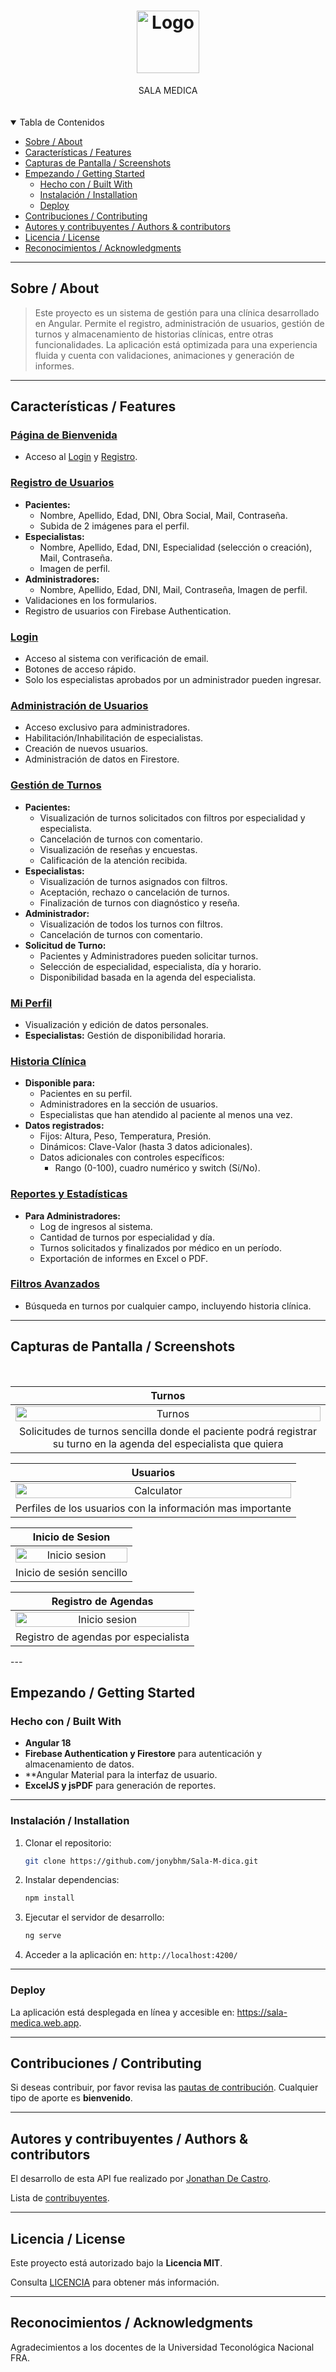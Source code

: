 <h1 align="center">
  <a href="https://github.com/GITHUB_USERNAME/REPO_SLUG">
    <img src="https://firebasestorage.googleapis.com/v0/b/sala-medica.firebasestorage.app/o/caja-medica.png?alt=media&token=94721211-7ae3-4289-9b67-083398f8e525" alt="Logo" width="100" height="100">
  </a>
</h1>

<div align="center">
  SALA MEDICA
  
  <br />
 
  <br />
  
</div>

<div align="center">
<br />


</div>

<details open="open">
<summary>Tabla de Contenidos</summary>

  - [Sobre / About](#sobre--about)
  - [Características / Features](#características--features)
- [Capturas de Pantalla / Screenshots](#capturas-de-pantalla--screenshots)
- [Empezando / Getting Started](#empezando--getting-started)
  - [Hecho con / Built With](#hecho-con--built-with)
  - [Instalación / Installation](#instalación--installation)
  - [Deploy](#deploy)
- [Contribuciones / Contributing](#contribuciones--contributing)
- [Autores y contribuyentes / Authors & contributors](#autores-y-contribuyentes--authors--contributors)
- [Licencia / License](#licencia--license)
- [Reconocimientos / Acknowledgments](#reconocimientos--acknowledgments)
  


</details>

---

## Sobre / About
> Este proyecto es un sistema de gestión para una clínica desarrollado en Angular. Permite el registro, administración de usuarios, gestión de turnos y almacenamiento de historias clínicas, entre otras funcionalidades. La aplicación está optimizada para una experiencia fluida y cuenta con validaciones, animaciones y generación de informes.



---

## Características / Features

### [Página de Bienvenida](#página-de-bienvenida)
- Acceso al [Login](#login) y [Registro](#registro-de-usuarios).

### [Registro de Usuarios](#registro-de-usuarios)
- **Pacientes:**
  - Nombre, Apellido, Edad, DNI, Obra Social, Mail, Contraseña.
  - Subida de 2 imágenes para el perfil.
- **Especialistas:**
  - Nombre, Apellido, Edad, DNI, Especialidad (selección o creación), Mail, Contraseña.
  - Imagen de perfil.
- **Administradores:**
  - Nombre, Apellido, Edad, DNI, Mail, Contraseña, Imagen de perfil.
- Validaciones en los formularios.
- Registro de usuarios con Firebase Authentication.

### [Login](#login)
- Acceso al sistema con verificación de email.
- Botones de acceso rápido.
- Solo los especialistas aprobados por un administrador pueden ingresar.

### [Administración de Usuarios](#administración-de-usuarios)
- Acceso exclusivo para administradores.
- Habilitación/Inhabilitación de especialistas.
- Creación de nuevos usuarios.
- Administración de datos en Firestore.

### [Gestión de Turnos](#gestión-de-turnos)
- **Pacientes:**
  - Visualización de turnos solicitados con filtros por especialidad y especialista.
  - Cancelación de turnos con comentario.
  - Visualización de reseñas y encuestas.
  - Calificación de la atención recibida.
- **Especialistas:**
  - Visualización de turnos asignados con filtros.
  - Aceptación, rechazo o cancelación de turnos.
  - Finalización de turnos con diagnóstico y reseña.
- **Administrador:**
  - Visualización de todos los turnos con filtros.
  - Cancelación de turnos con comentario.
- **Solicitud de Turno:**
  - Pacientes y Administradores pueden solicitar turnos.
  - Selección de especialidad, especialista, día y horario.
  - Disponibilidad basada en la agenda del especialista.

### [Mi Perfil](#mi-perfil)
- Visualización y edición de datos personales.
- **Especialistas:** Gestión de disponibilidad horaria.

### [Historia Clínica](#historia-clínica)
- **Disponible para:**
  - Pacientes en su perfil.
  - Administradores en la sección de usuarios.
  - Especialistas que han atendido al paciente al menos una vez.
- **Datos registrados:**
  - Fijos: Altura, Peso, Temperatura, Presión.
  - Dinámicos: Clave-Valor (hasta 3 datos adicionales).
  - Datos adicionales con controles específicos:
    - Rango (0-100), cuadro numérico y switch (Sí/No).

### [Reportes y Estadísticas](#reportes-y-estadísticas)
- **Para Administradores:**
  - Log de ingresos al sistema.
  - Cantidad de turnos por especialidad y día.
  - Turnos solicitados y finalizados por médico en un período.
  - Exportación de informes en Excel o PDF.

### [Filtros Avanzados](#filtros-avanzados)
- Búsqueda en turnos por cualquier campo, incluyendo historia clínica.

---
## Capturas de Pantalla / Screenshots
<br>


|                        Turnos                             |    
| :-------------------------------------------------------------------:       | 
| <img src="https://firebasestorage.googleapis.com/v0/b/sala-medica.firebasestorage.app/o/capturasPantalla%2FScreenshot%202024-11-12%20at%2000-22-32%20PrimerParcialDeCastroJonathan.png?alt=media&token=f6715ffb-64a8-4c6f-932d-4f0a651f1b11" title="Turnos" width="100%">  | 
|                        Solicitudes de turnos sencilla donde el paciente podrá registrar su turno en la agenda del especialista que quiera                             |    


|                           Usuarios                 |                                                     
|  :-------------------------------------------------------------------:      
| <img src="https://firebasestorage.googleapis.com/v0/b/sala-medica.firebasestorage.app/o/capturasPantalla%2FScreenshot%202024-11-12%20at%2000-20-39%20PrimerParcialDeCastroJonathan.png?alt=media&token=7aaa828f-c305-4f00-9681-565b6007e187" title="Calculator" width="100%">    |
|                        Perfiles de los usuarios con la información mas importante                             |    

|                        Inicio de Sesion                             |    
| :-------------------------------------------------------------------:       | 
|<img src="https://firebasestorage.googleapis.com/v0/b/sala-medica.firebasestorage.app/o/capturasPantalla%2FScreenshot%202024-11-12%20at%2000-19-20%20PrimerParcialDeCastroJonathan.png?alt=media&token=a35e86ba-abd9-469c-842f-f54cacedde16" title="Inicio sesion" width="100%">       | 
|                        Inicio de sesión sencillo                             |    

|                        Registro de Agendas                             |    
| :-------------------------------------------------------------------:       | 
|<img src="https://firebasestorage.googleapis.com/v0/b/sala-medica.firebasestorage.app/o/capturasPantalla%2FScreenshot%202024-11-12%20at%2013-04-16%20PrimerParcialDeCastroJonathan.png?alt=media&token=cf7f7f9b-99b5-43ad-b625-42e0287dc1a9" title="Inicio sesion" width="100%">       | 
|                        Registro de agendas por especialista                             |    


</details>
---

## Empezando / Getting Started


### Hecho con / Built With
- **Angular 18**
- **Firebase Authentication y Firestore** para autenticación y almacenamiento de datos.
- **Angular Material para la interfaz de usuario.
- **ExcelJS y jsPDF** para generación de reportes.

---

### Instalación / Installation
1. Clonar el repositorio:
   ```sh
   git clone https://github.com/jonybhm/Sala-M-dica.git
   ```
2. Instalar dependencias:
   ```sh
   npm install
   ```
3. Ejecutar el servidor de desarrollo:
   ```sh
   ng serve
   ```
4. Acceder a la aplicación en: `http://localhost:4200/`

---

### Deploy
La aplicación está desplegada en línea y accesible en: https://sala-medica.web.app.

---

## Contribuciones / Contributing

Si deseas contribuir, por favor revisa las [pautas de contribución](docs/CONTRIBUTING.md). Cualquier tipo de aporte es **bienvenido**.

---

## Autores y contribuyentes / Authors & contributors

El desarrollo de esta API fue realizado por [Jonathan De Castro](https://github.com/jonybhm).

Lista de [contribuyentes](https://github.com/jonybhm/REPO_SLUG/contributors).

---

## Licencia / License

Este proyecto está autorizado bajo la **Licencia MIT**.

Consulta [LICENCIA](LICENSE) para obtener más información.

---

## Reconocimientos / Acknowledgments

Agradecimientos a los docentes de la Universidad Teconológica Nacional FRA.

